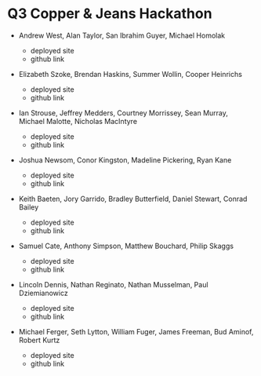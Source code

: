# Q3 Copper & Jeans Hackathon

* Andrew West, Alan Taylor, San Ibrahim Guyer, Michael Homolak
  * deployed site
  * github link

* Elizabeth Szoke, Brendan Haskins, Summer Wollin, Cooper Heinrichs
  * deployed site
  * github link

* Ian Strouse, Jeffrey Medders, Courtney Morrissey, Sean Murray, Michael Malotte, Nicholas MacIntyre
  * deployed site
  * github link

* Joshua Newsom, Conor Kingston, Madeline Pickering, Ryan Kane
  * deployed site
  * github link

* Keith Baeten, Jory Garrido, Bradley Butterfield, Daniel Stewart, Conrad Bailey
  * deployed site
  * github link

* Samuel Cate, Anthony Simpson, Matthew Bouchard, Philip Skaggs
  * deployed site
  * github link

* Lincoln Dennis, Nathan Reginato, Nathan Musselman, Paul Dziemianowicz
  * deployed site
  * github link

* Michael Ferger, Seth Lytton, William Fuger, James Freeman, Bud Aminof, Robert Kurtz
  * deployed site
  * github link
